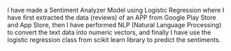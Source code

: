 I have made a Sentiment Analyzer Model using Logistic Regression where I have first extracted the data (reviews) of an APP from Google Play Store and App Store, then I have performed NLP (Natural Language Processing) to convert the text data into numeric vectors, and finally I have use the logistic regression class from scikit learn library to predict the sentiments.
